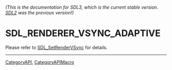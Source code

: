 ###### (This is the documentation for SDL3, which is the current stable version. [SDL2](https://wiki.libsdl.org/SDL2/) was the previous version!)
# SDL_RENDERER_VSYNC_ADAPTIVE

Please refer to [SDL_SetRenderVSync](SDL_SetRenderVSync) for details.

----
[CategoryAPI](CategoryAPI), [CategoryAPIMacro](CategoryAPIMacro)

